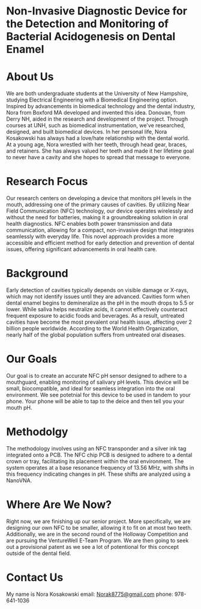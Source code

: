 # Non-Invasive Diagnostic Device for the Detection and Monitoring of Bacterial Acidogenesis on Dental Enamel
# About Us 
We are both undergraduate students at the University of New Hampshire, studying Electrical Engineering with a Biomedical Engineering option. Inspired by advancements in biomedical technology and the dental industry, Nora from Boxford MA developed and invented this idea. Donovan, from Derry NH, aided in the research and development of the project. Through courses at UNH, such as biomedical instrumentation, we've researched, designed, and built biomedical devices. In her personal life, Nora Kosakowski has always had a love/hate relationship with the dental world. At a young age, Nora wrestled with her teeth, through head gear, braces, and retainers. She has always valued her teeth and made it her lifetime goal to never have a cavity and she hopes to spread that message to everyone. 
# Research Focus
Our research centers on developing a device that monitors pH levels in the mouth, addressing one of the primary causes of cavities. By utilizing Near Field Communication (NFC) technology, our device operates wirelessly and without the need for batteries, making it a groundbreaking solution in oral health diagnostics. NFC enables both power transmission and data communication, allowing for a compact, non-invasive design that integrates seamlessly with everyday life. This novel approach provides a more accessible and efficient method for early detection and prevention of dental issues, offering significant advancements in oral health care.
# Background
Early detection of cavities typically depends on visible damage or X-rays, which may not identify issues until they are advanced. Cavities form when dental enamel begins to demineralize as the pH in the mouth drops to 5.5 or lower. While saliva helps neutralize acids, it cannot effectively counteract frequent exposure to acidic foods and beverages. As a result, untreated cavities have become the most prevalent oral health issue, affecting over 2 billion people worldwide. According to the World Health Organization, nearly half of the global population suffers from untreated oral diseases.
# Our Goals
Our goal is to create an accurate NFC pH sensor designed to adhere to a mouthguard, enabling monitoring of salivary pH levels. This device will be small, biocompatible, and ideal for seamless integration into the oral environment. We see potetnial for this device to be used in tandem to your phone. Your phone will be able to tap to the deice and then tell you your mouth pH.
# Methodolgy
The methodology involves using an NFC transponder and a silver ink tag integrated onto a PCB. The NFC chip PCB is designed to adhere to a dental crown or tray, facilitating its placement within the oral environment. The system operates at a base resonance frequency of 13.56 MHz, with shifts in this frequency indicating changes in pH. These shifts are analyzed using a NanoVNA.
# Where Are We Now?
Right now, we are finishing up our senior project. More specifically, we are designing our own NFC to be smaller, allowing it to fit on at most two teeth. Additionally, we are in the second round of the Holloway Competition and are pursuing the VentureWell E-Team Program. We are then going to seek out a provisional patent as we see a lot of potentional for this concept outside of the dental field.
# Contact Us
My name is Nora Kosakowski
email: Norak8775@gmail.com 
phone: 978-641-1036

